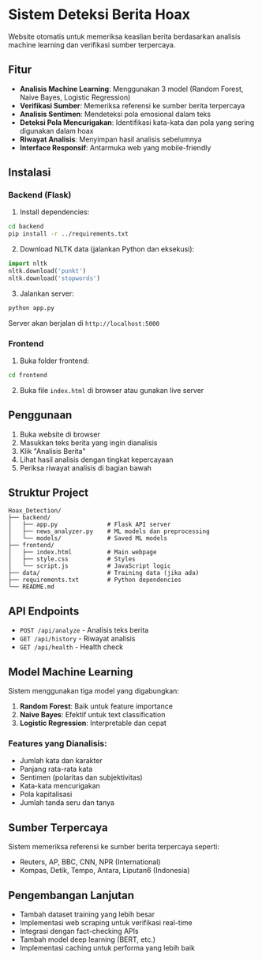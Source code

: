# Sistem Deteksi Berita Hoax

Website otomatis untuk memeriksa keaslian berita berdasarkan analisis machine learning dan verifikasi sumber terpercaya.

## Fitur

- **Analisis Machine Learning**: Menggunakan 3 model (Random Forest, Naive Bayes, Logistic Regression)
- **Verifikasi Sumber**: Memeriksa referensi ke sumber berita terpercaya
- **Analisis Sentimen**: Mendeteksi pola emosional dalam teks
- **Deteksi Pola Mencurigakan**: Identifikasi kata-kata dan pola yang sering digunakan dalam hoax
- **Riwayat Analisis**: Menyimpan hasil analisis sebelumnya
- **Interface Responsif**: Antarmuka web yang mobile-friendly

## Instalasi

### Backend (Flask)

1. Install dependencies:
```bash
cd backend
pip install -r ../requirements.txt
```

2. Download NLTK data (jalankan Python dan eksekusi):
```python
import nltk
nltk.download('punkt')
nltk.download('stopwords')
```

3. Jalankan server:
```bash
python app.py
```

Server akan berjalan di `http://localhost:5000`

### Frontend

1. Buka folder frontend:
```bash
cd frontend
```

2. Buka file `index.html` di browser atau gunakan live server

## Penggunaan

1. Buka website di browser
2. Masukkan teks berita yang ingin dianalisis
3. Klik "Analisis Berita"
4. Lihat hasil analisis dengan tingkat kepercayaan
5. Periksa riwayat analisis di bagian bawah

## Struktur Project

```
Hoax_Detection/
├── backend/
│   ├── app.py              # Flask API server
│   ├── news_analyzer.py    # ML models dan preprocessing
│   └── models/             # Saved ML models
├── frontend/
│   ├── index.html          # Main webpage
│   ├── style.css           # Styles
│   └── script.js           # JavaScript logic
├── data/                   # Training data (jika ada)
├── requirements.txt        # Python dependencies
└── README.md
```

## API Endpoints

- `POST /api/analyze` - Analisis teks berita
- `GET /api/history` - Riwayat analisis
- `GET /api/health` - Health check

## Model Machine Learning

Sistem menggunakan tiga model yang digabungkan:

1. **Random Forest**: Baik untuk feature importance
2. **Naive Bayes**: Efektif untuk text classification
3. **Logistic Regression**: Interpretable dan cepat

### Features yang Dianalisis:

- Jumlah kata dan karakter
- Panjang rata-rata kata
- Sentimen (polaritas dan subjektivitas)
- Kata-kata mencurigakan
- Pola kapitalisasi
- Jumlah tanda seru dan tanya

## Sumber Terpercaya

Sistem memeriksa referensi ke sumber berita terpercaya seperti:
- Reuters, AP, BBC, CNN, NPR (International)
- Kompas, Detik, Tempo, Antara, Liputan6 (Indonesia)

## Pengembangan Lanjutan

- Tambah dataset training yang lebih besar
- Implementasi web scraping untuk verifikasi real-time
- Integrasi dengan fact-checking APIs
- Tambah model deep learning (BERT, etc.)
- Implementasi caching untuk performa yang lebih baik